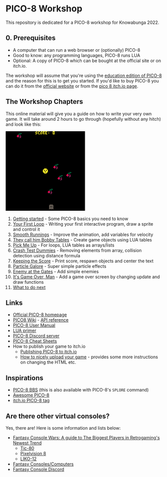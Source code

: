 # PICO-8 Workshop

This repository is dedicated for a PICO-8 workshop for Knowabunga 2022.

## 0. Prerequisites

- A computer that can run a web browser or (optionally) PICO-8
- Good to know: any programming languages, PICO-8 runs LUA
- Optional: A copy of PICO-8 which can be bought at the official site or on itch.io.

The workshop will assume that you're using the [education edition of PICO-8](https://www.pico-8-edu.com/) and the reason for this is to get you started. If you'd like to buy PICO-8 you can do it from the [official website](https://www.lexaloffle.com/pico-8.php) or from the [pico 8 itch.io page](https://lexaloffle.itch.io/pico-8).

## The Workshop Chapters

This online material will give you a guide on how to write your very own game. It will take around 2 hours to go through (hopefully without any hitch) and look like this:

![Game Demo](./assets/game-demo.gif)

1. [Getting started](./1-getting-started.md) - Some PICO-8 basics you need to know
2. [Your First Loop](./2-your-first-loop.md) - Writing your first interactive program, draw a sprite and control it
3. [Smooth Runnings](./3-smooth-runnings.md) - Improve the animation, add variables for velocity
4. [They call him Bobby Tables](./4-bobby-tables.md) - Create game objects using LUA tables
5. [Pick Me Up](./5-pick-me-up.md) - For loops, LUA tables as arrays/lists
6. [Crash Test Dummies](./6-crash-test-dummies.md) - Removing elements from array, collision detection using distance formula
7. [Keeping the Score](./7-keeping-the-score.md) - Print score, respawn objects and center the text
8. [Particle Galore](./8-particle-galore.md) - Super simple particle effects
9. [Enemy at the Gates](./9-enemy-at-the-gates.md) - Add simple enemies
10. [It's Game Over, Man](./10-game-over.md) - Add a game over screen by changing update and draw functions
11. [What to do next](./11-what-to-do-next.md)

## Links

- [Official PICO-8 homepage](https://www.lexaloffle.com/pico-8.php)
- [PICO8 Wiki](https://pico-8.fandom.com/wiki/Pico-8_Wikia) - [API reference](https://pico-8.fandom.com/wiki/APIReference)
- [PICO-8 User Manual](https://www.lexaloffle.com/dl/docs/pico-8_manual.html)
- [LUA primer](https://github.com/THE-ORONCO/pico-8/wiki/Lua-Syntax-Primer)
- [PICO-8 Discord server](https://discord.gg/MhQAzTw)
- [PICO-8 Cheat Sheets](https://www.lexaloffle.com/bbs/?tid=28207)
- How to publish your game to itch.io
  - [Publishing PICO-8 to itch.io](https://itch.io/jam/toy-box-jam-2019/topic/645069/publishing-pico-8-to-itchio)
  - [How to nicely upload your game](https://www.lexaloffle.com/bbs/?tid=40036) - provides some more instructions on changing the HTML etc.

## Inspirations

- [PICO-8 BBS](https://www.lexaloffle.com/bbs/?cat=7) (this is also available with PICO-8's `SPLORE` command)
- [Awesome PICO-8](https://github.com/pico-8/awesome-PICO-8)
- [itch.io PICO-8 tag](https://itch.io/games/tag-pico-8)

## Are there other virtual consoles?

Yes, there are! Here is some information and lists below:

- [Fantasy Console Wars: A guide to The Biggest Players in Retrogaming's Newest Trend](https://medium.com/@G05P3L/fantasy-console-wars-a-guide-to-the-biggest-players-in-retrogamings-newest-trend-56bbe948474d)
  - [Tic-80](https://tic80.com)
  - [Pixelvision 8](https://pixelvision8.itch.io/p8)
  - [LIKO-12](https://github.com/LIKO-12/LIKO-12)
- [Fantasy Consoles/Computers](https://paladin-t.github.io/fantasy)
- [Fantasy Console Discord](https://discord.gg/jcT9CXDgHB)
